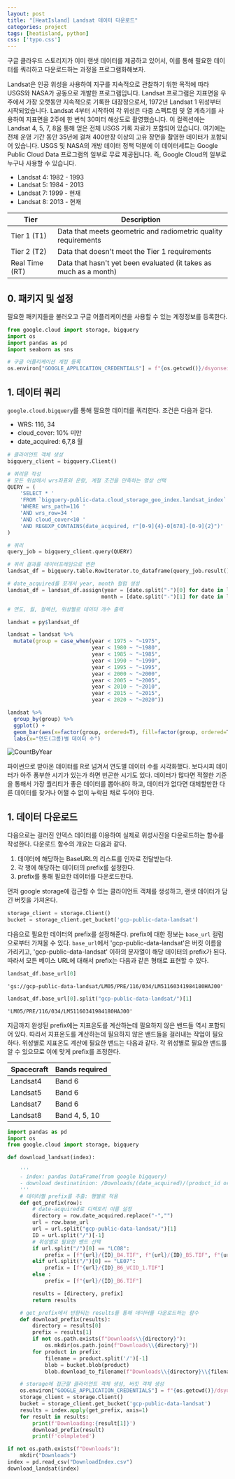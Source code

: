 ```yaml
---
layout: post
title: "[HeatIsland] Landsat 데이터 다운로드"
categories: project
tags: [heatisland, python]
css: ['typo.css']
---
```


구글 클라우드 스토리지가 이미 랜샛 데이터를 제공하고 있어서, 이를 통해 필요한 데이터를 쿼리하고 다운로드하는 과정을 프로그램화해보자.

>
Landsat은 인공 위성을 사용하여 지구를 지속적으로 관찰하기 위한 목적에 따라 USGS와 NASA가 공동으로 개발한 프로그램입니다. Landsat 프로그램은 지표면을 우주에서 가장 오랫동안 지속적으로 기록한 대장정으로서, 1972년 Landsat 1 위성부터 시작되었습니다. Landsat 4부터 시작하여 각 위성은 다중 스펙트럼 및 열 계측기를 사용하여 지표면을 2주에 한 번씩 30미터 해상도로 촬영했습니다. 이 컬렉션에는 Landsat 4, 5, 7, 8을 통해 얻은 전체 USGS 기록 자료가 포함되어 있습니다. 여기에는 전체 운영 기간 동안 35년에 걸쳐 400만장 이상의 고유 장면을 촬영한 데이터가 포함되어 있습니다. USGS 및 NASA의 개방 데이터 정책 덕분에 이 데이터세트는 Google Public Cloud Data 프로그램의 일부로 무료 제공됩니다. 즉, Google Cloud의 일부로 누구나 사용할 수 있습니다.

- Landsat 4: 1982 - 1993
- Landsat 5: 1984 - 2013
- Landsat 7: 1999 - 현재
- Landsat 8: 2013 - 현재

|Tier|Description|
|----|-----------|
|Tier 1 (T1) | Data that meets geometric and radiometric quality requirements|
|Tier 2 (T2) | Data that doesn't meet the Tier 1 requirements|
|Real Time (RT) | Data that hasn't yet been evaluated (it takes as much as a month)|

## 0. 패키지 및 설정

필요한 패키지들을 불러오고 구글 어플리케이션을 사용할 수 있는 계정정보를 등록한다.

```python
from google.cloud import storage, bigquery
import os
import pandas as pd
import seaborn as sns
```

```python
# 구글 어플리케이션 계정 등록
os.environ["GOOGLE_APPLICATION_CREDENTIALS"] = f"{os.getcwd()}/dsyonsei.json"
```

## 1. 데이터 쿼리

``google.cloud.bigquery``를 통해 필요한 데이터를 쿼리한다. 조건은 다음과 같다.

- WRS: 116, 34
- cloud_cover: 10% 미만
- date_acquired: 6,7,8 월


```python
# 클라이언트 객체 생성
bigquery_client = bigquery.Client()

# 쿼리문 작성
# 모든 위성에서 wrs좌표와 운량, 계절 조건을 만족하는 영상 선택
QUERY = (
    'SELECT * '
    'FROM `bigquery-public-data.cloud_storage_geo_index.landsat_index` '
    'WHERE wrs_path=116 '
    'AND wrs_row=34 '
    'AND cloud_cover<10 '
    'AND REGEXP_CONTAINS(date_acquired, r"[0-9]{4}-0[678]-[0-9]{2}")'
)

# 쿼리
query_job = bigquery_client.query(QUERY)

# 쿼리 결과를 데이터프레임으로 변환
landsat_df = bigquery.table.RowIterator.to_dataframe(query_job.result())

# date_acquired를 쪼개서 year, month 컬럼 생성
landsat_df = landsat_df.assign(year = [date.split("-")[0] for date in landsat_df['date_acquired']],
                              month = [date.split("-")[1] for date in landsat_df['date_acquired']])

# 연도, 월, 컬렉션, 위성별로 데이터 개수 출력
```

```R
landsat = py$landsat_df

landsat = landsat %>%
  mutate(group = case_when(year < 1975 ~ "~1975",
                           year < 1980 ~ "~1980",
                           year < 1985 ~ "~1985",
                           year < 1990 ~ "~1990",
                           year < 1995 ~ "~1995",
                           year < 2000 ~ "~2000",
                           year < 2005 ~ "~2005",
                           year < 2010 ~ "~2010",
                           year < 2015 ~ "~2015",
                           year < 2020 ~ "~2020"))

landsat %>%
  group_by(group) %>%
  ggplot() +
  geom_bar(aes(x=factor(group, ordered=T), fill=factor(group, ordered=T))) +
  labs(x="연도(그룹)별 데이터 수")
```

![CountByYear](/assets/article_images/CountByYear.png)

파이썬으로 받아온 데이터를 R로 넘겨서 연도별 데이터 수를 시각화했다. 보다시피 데이터가 아주 풍부한 시기가 있는가 하면 빈곤한 시기도 있다. 데이터가 많다면 적절한 기준을 통해서 가장 퀄리티가 좋은 데이터를 뽑아내야 하고, 데이터가 없다면 대체할만한 다른 데이터를 찾거나 어쩔 수 없이 누락된 채로 두어야 한다.

## 1. 데이터 다운로드

다음으로는 걸러진 인덱스 데이터를 이용하여 실제로 위성사진을 다운로드하는 함수를 작성한다. 다운로드 함수의 개요는 다음과 같다.

1. 데이터에 해당하는 BaseURL의 리스트를 인자로 전달받는다.
2. 각 행에 해당하는 데이터의 prefix를 설정한다.
3. prefix를 통해 필요한 데이터를 다운로드한다.

먼저 google storage에 접근할 수 있는 클라이언트 객체를 생성하고, 랜샛 데이터가 담긴 버킷을 가져온다.

```python
storage_client = storage.Client()
bucket = storage_client.get_bucket('gcp-public-data-landsat')
```

다음으로 필요한 데이터의 prefix를 설정해준다. prefix에 대한 정보는 `base_url` 컬럼으로부터 가져올 수 있다. `base_url`에서 'gcp-public-data-landsat'은 버킷 이름을 가리키고, 'gcp-public-data-landsat' 이하의 문자열이 해당 데이터의 prefix가 된다. 따라서 모든 베이스 URL에 대해서 prefix는 다음과 같은 형태로 표현할 수 있다.

```python
landsat_df.base_url[0]
```

    'gs://gcp-public-data-landsat/LM05/PRE/116/034/LM51160341984180HAJ00'

```python
landsat_df.base_url[0].split("gcp-public-data-landsat/")[1]
```

    'LM05/PRE/116/034/LM51160341984180HAJ00'


지금까지 완성된 prefix에는 지표온도를 계산하는데 필요하지 않은 밴드들 역시 포함되어 있다. 따라서 지표온도를 계산하는데 필요하지 않은 밴드들을 걸러내는 작업이 필요하다. 위성별로 지표온도 계산에 필요한 밴드는 다음과 같다. 각 위성별로 필요한 밴드를 알 수 있으므로 이에 맞게 prefix를 조정한다.

|Spacecraft|Bands required|
|---|---|
|Landsat4|Band 6|
|Landsat5|Band 6|
|Landsat7|Band 6|
|Landsat8|Band 4, 5, 10|

```python
import pandas as pd
import os
from google.cloud import storage, bigquery

def download_landsat(index):

    '''
    - index: pandas DataFrame(from google bigquery)
    - download destinatinion: /Downloads/(date_acquired)/(product_id or scene_id(PRE))
    '''
    # 데이터별 prefix를 추출: 행별로 적용
    def get_prefix(row):
        # date-acquired로 디렉토리 이름 설정
        directory = row.date_acquired.replace("-","")
        url = row.base_url
        url = url.split("gcp-public-data-landsat/")[1]
        ID = url.split("/")[-1]
        # 위성별로 필요한 밴드 선택
        if url.split("/")[0] == "LC08":
            prefix = [f"{url}/{ID}_B4.TIF", f"{url}/{ID}_B5.TIF", f"{url}/{ID}_B10.TIF"]
        elif url.split("/")[0] == "LE07":
            prefix = [f"{url}/{ID}_B6_VCID_1.TIF"]
        else :
            prefix = [f"{url}/{ID}_B6.TIF"]

        results = [directory, prefix]
        return results

    # get_prefix에서 반환되는 results를 통해 데이터를 다운로드하는 함수
    def download_prefix(results):
        directory = results[0]
        prefix = results[1]
        if not os.path.exists(f"Downloads\\{directory}"):
            os.mkdir(os.path.join(f"Downloads\\{directory}"))
        for product in prefix:
            filename = product.split('/')[-1]
            blob = bucket.blob(product)
            blob.download_to_filename(f"Downloads\\{directory}\\{filename}")

    # storage에 접근할 클라이언트 객체 생성, 버킷 객체 생성
    os.environ["GOOGLE_APPLICATION_CREDENTIALS"] = f"{os.getcwd()}/dsyonsei.json"
    storage_client = storage.Client()
    bucket = storage_client.get_bucket('gcp-public-data-landsat')
    results = index.apply(get_prefix, axis=1)
    for result in results:
        print(f'Downloading:{result[1]}')
        download_prefix(result)
        print(f'colmpleted')

if not os.path.exists(f"Downloads"):
    mkdir("Downloads")
index = pd.read_csv("DownloadIndex.csv")
download_landsat(index)

```
